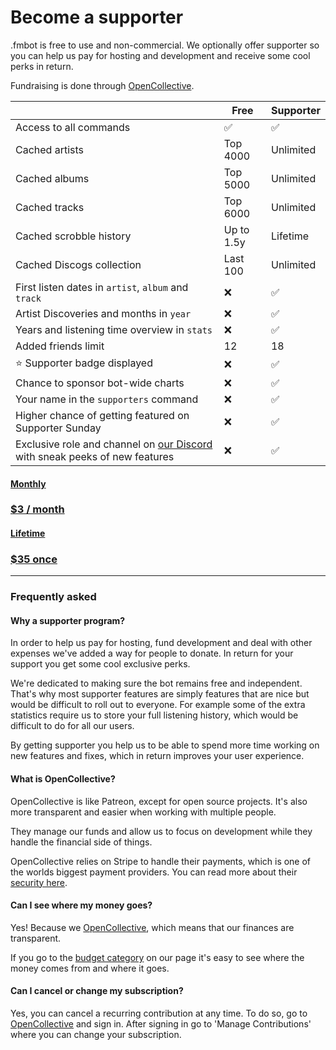 # Become a supporter

.fmbot is free to use and non-commercial. We optionally offer supporter so you can help us pay for hosting and development and receive some cool perks in return.

Fundraising is done through [OpenCollective](https://opencollective.com/fmbot).

|             | Free        | Supporter |
| ----------- | ----------- |----------- |
| Access to all commands     | ✅  | ✅ |
| Cached artists | Top 4000 | Unlimited |
| Cached albums | Top 5000 | Unlimited |
| Cached tracks | Top 6000 | Unlimited |
| Cached scrobble history | Up to 1.5y | Lifetime |
| Cached Discogs collection | Last 100 | Unlimited |
| First listen dates in `artist`, `album` and `track` | ❌ | ✅ |
| Artist Discoveries and months in `year` | ❌ | ✅ |
| Years and listening time overview in `stats` | ❌ | ✅ |
| Added friends limit | 12 | 18 |
| ⭐ Supporter badge displayed | ❌ | ✅ |
| Chance to sponsor bot-wide charts | ❌ | ✅ |
| Your name in the `supporters` command | ❌ | ✅ |
| Higher chance of getting featured on Supporter Sunday | ❌ | ✅ |
| Exclusive role and channel on [our Discord](https://discord.gg/6y3jJjtDqK) with sneak peeks of new features | ❌ | ✅ |

<div>
<a href="https://opencollective.com/fmbot/contribute/fmbot-monthly-supporter-45504/checkout?interval=month&amount=3" class="md-button md-button--primary getsupporter-button"> 
  <h4>Monthly</h3>
  <h3>$3 / month</h2>
</a>

<h4 class="getsupporter-text"></h4>

<a href="https://opencollective.com/fmbot/contribute/fmbot-lifetime-supporter-25651/checkout?amount=35" class="md-button md-button--primary getsupporter-button"> 
  <h4>Lifetime</h3>
  <h3>$35 once</h2>
</a>
</div>

<hr>

### Frequently asked


#### Why a supporter program?

In order to help us pay for hosting, fund development and deal with other expenses we've added a way for people to donate. In return for your support you get some cool exclusive perks.

We're dedicated to making sure the bot remains free and independent. That's why most supporter features are simply features that are nice but would be difficult to roll out to everyone. For example some of the extra statistics require us to store your full listening history, which would be difficult to do for all our users.

By getting supporter you help us to be able to spend more time working on new features and fixes, which in return improves your user experience.

#### What is OpenCollective?

OpenCollective is like Patreon, except for open source projects. It's also more transparent and easier when working with multiple people.

They manage our funds and allow us to focus on development while they handle the financial side of things.

OpenCollective relies on Stripe to handle their payments, which is one of the worlds biggest payment providers. You can read more about their [security here](https://docs.opencollective.com/help/product/security).

#### Can I see where my money goes?

Yes! Because we [OpenCollective](https://opencollective.com/fmbot), which means that our finances are transparent.

If you go to the [budget category](https://opencollective.com/fmbot#category-BUDGET) on our page it's easy to see where the money comes from and where it goes.

#### Can I cancel or change my subscription?

Yes, you can cancel a recurring contribution at any time. To do so, go to [OpenCollective](https://opencollective.com/) and sign in. After signing in go to 'Manage Contributions' where you can change your subscription.